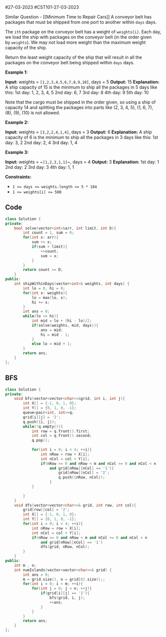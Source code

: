 #27-03-2023 
#CST101-27-03-2023 

Similar Question - [[Minimum Time to Repair Cars]]
A conveyor belt has packages that must be shipped from one port to another within `days` days.

The `ith` package on the conveyor belt has a weight of `weights[i]`. Each day, we load the ship with packages on the conveyor belt (in the order given by `weights`). We may not load more weight than the maximum weight capacity of the ship.

Return the least weight capacity of the ship that will result in all the packages on the conveyor belt being shipped within `days` days.

**Example 1:**

**Input:** weights = `[1,2,3,4,5,6,7,8,9,10]`, days = 5
**Output:** 15
**Explanation:** A ship capacity of 15 is the minimum to ship all the packages in 5 days like this:
1st day: 1, 2, 3, 4, 5
2nd day: 6, 7
3rd day: 8
4th day: 9
5th day: 10

Note that the cargo must be shipped in the order given, so using a ship of capacity 14 and splitting the packages into parts like (2, 3, 4, 5), (1, 6, 7), (8), (9), (10) is not allowed.

**Example 2:**

**Input:** weights = `[3,2,2,4,1,4]`, days = 3
**Output:** 6
**Explanation:** A ship capacity of 6 is the minimum to ship all the packages in 3 days like this:
1st day: 3, 2
2nd day: 2, 4
3rd day: 1, 4

**Example 3:**

**Input:** weights = ~`[1,2,3,1,1]`~, days = 4
**Output:** 3
**Explanation:**
1st day: 1
2nd day: 2
3rd day: 3
4th day: 1, 1

**Constraints:**

-   `1 <= days <= weights.length <= 5 * 104`
-   `1 <= weights[i] <= 500`

## Code

```cpp
class Solution {
private: 
    bool solve(vector<int>&arr, int limit, int D){
        int count = 1, sum = 0;
        for(int x: arr){
            sum += x;
            if(sum > limit){
                ++count;
                sum = x;
            }
        }
        return count <= D;
    }
public:
    int shipWithinDays(vector<int>& weights, int days) {
        int lo = 0, hi = 0;
        for(int x: weights){
            lo = max(lo, x);
            hi += x;
        }
        int ans = 0;
        while(lo <= hi){
            int mid = lo + (hi - lo)/2;
            if(solve(weights, mid, days)){
                ans = mid;
                hi = mid - 1;
            }
            else lo = mid + 1;
        }
        return ans;
    }
};
```


## BFS

```cpp
class Solution {
private:
    void bfs(vector<vector<char>>&grid, int i, int j){
        int X[] = {-1, 0, 1, 0};
        int Y[] = {0, 1, 0, -1};
        queue<pair<int, int>>q;
        grid[i][j] = '2';
        q.push({i, j});
        while(!q.empty()){
            int row = q.front().first;
            int col = q.front().second;
            q.pop();
            
            for(int i = 0; i < 4; ++i){
                int nRow = row + X[i];
                int nCol = col + Y[i];
                if(nRow >= 0 and nRow < m and nCol >= 0 and nCol < n
                    and grid[nRow][nCol] == '1'){
                        grid[nRow][nCol] = '2';
                        q.push({nRow, nCol});
                    }
            }
            
        }
    }
    void dfs(vector<vector<char>>& grid, int row, int col){
        grid[row][col] = '2';
        int X[] = {-1, 0, 1, 0};
        int Y[] = {0, 1, 0, -1};
        for(int i = 0; i < 4; ++i){
            int nRow = row + X[i];
            int nCol = col + Y[i];
            if(nRow >= 0 and nRow < m and nCol >= 0 and nCol < n
                and grid[nRow][nCol] == '1')
                dfs(grid, nRow, nCol);
        }
    }
public:
    int m , n;
    int numIslands(vector<vector<char>>& grid) {
        int ans = 0;
        m = grid.size(), n = grid[0].size();;
        for(int i = 0; i < m; ++i){
            for(int j = 0; j < n; ++j){
                if(grid[i][j] == '1'){
                    bfs(grid, i, j);
                    ++ans;
                }
            }
        }
        return ans;
    }
};
```
